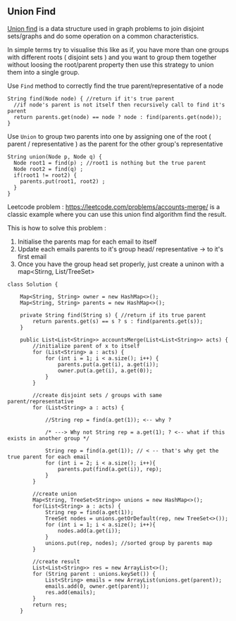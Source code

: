 ## Union Find

[Union find](https://www.youtube.com/watch?v=ayW5B2W9hfo) is a data structure used in graph problems to join disjoint sets/graphs and do some operation on a common characteristics.

In simple terms try to visualise this like as if, you have more than one groups with different roots ( disjoint sets )
and you want to group them together without loosing the root/parent property then use this strategy to union them into a single group.

Use `Find` method to correctly find the true parent/representative of a node
```
String find(Node node) { //return if it's true parent
  //if node's parent is not itself then recursively call to find it's parent
  return parents.get(node) == node ? node : find(parents.get(node)); 
}
```

Use `Union` to group two parents into one by assigning one of the root ( parent / representative ) as the parent for the other group's representative
```
String union(Node p, Node q) {
  Node root1 = find(p) ; //root1 is nothing but the true parent
  Node root2 = find(q) ;
  if(root1 != root2) {
    parents.put(root1, root2) ;
  }
}
```

Leetcode problem : https://leetcode.com/problems/accounts-merge/ is a classic example where you can use this union find algorithm find the result.

This is how to solve this problem :
1. Initialise the parents map for each email to itself
2. Update each emails parents to it's group head/ representative -> to it's first email
3. Once you have the group head set properly, just create a uninon with a map<Stirng, List/TreeSet<String>>

```
class Solution {

    Map<String, String> owner = new HashMap<>();
    Map<String, String> parents = new HashMap<>();

    private String find(String s) { //return if its true parent
        return parents.get(s) == s ? s : find(parents.get(s));
    }

    public List<List<String>> accountsMerge(List<List<String>> acts) {
        //initialize parent of x to itself
        for (List<String> a : acts) {
            for (int i = 1; i < a.size(); i++) {
                parents.put(a.get(i), a.get(i));
                owner.put(a.get(i), a.get(0));
            }
        }

        //create disjoint sets / groups with same parent/representative
        for (List<String> a : acts) {

            //String rep = find(a.get(1)); <-- why ?

            /* ---> Why not String rep = a.get(1); ? <-- what if this exists in another group */

            String rep = find(a.get(1)); // < -- that's why get the true parent for each email
            for (int i = 2; i < a.size(); i++){
                parents.put(find(a.get(i)), rep);
            }
        }

        //create union
        Map<String, TreeSet<String>> unions = new HashMap<>();
        for(List<String> a : acts) {
            String rep = find(a.get(1));
            TreeSet nodes = unions.getOrDefault(rep, new TreeSet<>());
            for (int i = 1; i < a.size(); i++){
                nodes.add(a.get(i));
            }
            unions.put(rep, nodes); //sorted group by parents map
        }

        //create result
        List<List<String>> res = new ArrayList<>();
        for (String parent : unions.keySet()) {
            List<String> emails = new ArrayList(unions.get(parent));
            emails.add(0, owner.get(parent));
            res.add(emails);
        }
        return res;
    }
```


